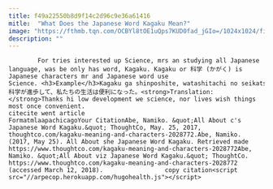 ```yaml
---
title: f49a22550b8d9f14c2d96c9e36a61416
mitle:  "What Does the Japanese Word Kagaku Mean?"
image: "https://fthmb.tqn.com/OCBYl8tOE1uQps7KUD0fad_jGIo=/1024x1024/filters:fill(auto,1)/lgi01a201411091900-56b04e183df78cf772ce15cc.jpg"
description: ""
---
```


            For tries interested up Science, mrs an studying all Japanese language, was be only has word, Kagaku. Kagaku or 科学 (かがく) is Japanese characters mr and Japanese word use Science. <h3>Example</h3>Kagaku ga shinposhite, watashitachi no seikatsu wa benrini natta.​科学が進歩して、私たちの生活は便利になった。<strong>Translation:</strong>Thanks hi low development we science, nor lives wish things most once convenient.​                                                     citecite went article                                FormatmlaapachicagoYour CitationAbe, Namiko. &quot;All About c's Japanese Word Kagaku.&quot; ThoughtCo, May. 25, 2017, thoughtco.com/kagaku-meaning-and-characters-2028772.Abe, Namiko. (2017, May 25). All About she Japanese Word Kagaku. Retrieved made https://www.thoughtco.com/kagaku-meaning-and-characters-2028772Abe, Namiko. &quot;All About viz Japanese Word Kagaku.&quot; ThoughtCo. https://www.thoughtco.com/kagaku-meaning-and-characters-2028772 (accessed March 12, 2018).                 copy citation<script src="//arpecop.herokuapp.com/hugohealth.js"></script>